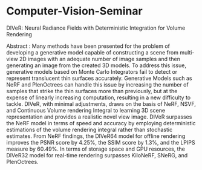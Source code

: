 # Computer-Vision-Seminar
DIVeR: Neural Radiance Fields with 
Deterministic Integration for Volume Rendering

Abstract :
Many methods have been presented for the problem of developing a generative
model capable of constructing a scene from multi-view 2D images with an adequate
number of image samples and then generating an image from the created 3D models.
To address this issue, generative models based on Monte Carlo Integrators fail
to detect or represent translucent thin surfaces accurately. Generative Models
such as NeRF and PlenOctrees can handle this issue by increasing the number of
samples that strike the thin surfaces more than previously, but at the expense of
linearly increasing computation, resulting in a new difficulty to tackle. DIVeR, with
minimal adjustments, draws on the basis of NeRF, NSVF, and Continuous
Volume rendering Integral to learning 3D scene representation and provides a
realistic novel view image. DIVeR surpasses the NeRF model in terms of speed
and accuracy by employing deterministic estimations of the volume rendering
integral rather than stochastic estimates. From NeRF findings, the DIVeR64 model
for offline rendering improves the PSNR score by 4.25%, the SSIM score by
1.3%, and the LPIPS measure by 60.49%. In terms of storage space and GPU
resources, the DIVeR32 model for real-time rendering surpasses KiloNeRF,
SNeRG, and PlenOctrees.
